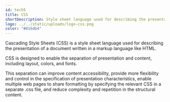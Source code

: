 ```yaml
---
id: tech5
title: CSS
shortDescription: Style sheet language used for describing the presentation of a document.
logo: ../../static/uploads/logo-css.png
color: "#016db4"
---
```

Cascading Style Sheets (CSS) is a style sheet language used for describing the presentation of a document written in a markup language like HTML.

CSS is designed to enable the separation of presentation and content, including layout, colors, and fonts.

This separation can improve content accessibility, provide more flexibility and control in the specification of presentation characteristics,
enable multiple web pages to share formatting by specifying the relevant CSS in a separate .css file, and reduce complexity and repetition in the structural content.